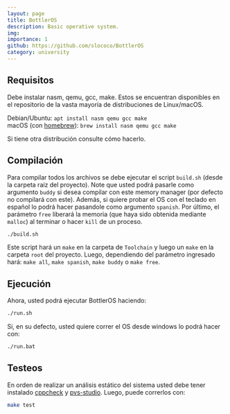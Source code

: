 ```yaml
---
layout: page
title: BottlerOS
description: Basic operative system.
img:
importance: 1
github: https://github.com/slococo/BottlerOS
category: university
---
```


## Requisitos <a name="requisitos"></a>

Debe instalar nasm, qemu, gcc, make. Estos se encuentran disponibles en el repositorio de la vasta mayoría de distribuciones de Linux/macOS.

Debian/Ubuntu: `apt install nasm qemu gcc make`\
macOS (con [homebrew](https://brew.sh/)): `brew install nasm qemu gcc make`

Si tiene otra distribución consulte cómo hacerlo.

## Compilación <a name="compilación"></a>

Para compilar todos los archivos se debe ejecutar el script `build.sh` (desde la carpeta raíz del proyecto). Note que usted podrá pasarle como argumento `buddy` si desea compilar con este memory manager (por defecto no compilará con este). Además, si quiere probar el OS con el teclado en español lo podrá hacer pasandole como argumento `spanish`. Por último, el parámetro `free` liberará la memoria (que haya sido obtenida mediante `malloc`) al terminar o hacer `kill` de un proceso.   

```bash
./build.sh
```

Este script hará un `make` en la carpeta de `Toolchain` y luego un `make` en la carpeta `root` del proyecto. Luego, dependiendo del parámetro ingresado hará: `make all`, `make spanish`, `make buddy` o `make free`.

## Ejecución <a name="ejecución"></a>

Ahora, usted podrá ejecutar BottlerOS haciendo:

```bash
./run.sh
```

Si, en su defecto, usted quiere correr el OS desde windows lo podrá hacer con:

```bash
./run.bat
```

## Testeos <a name="tests"></a>

En orden de realizar un análisis estático del sistema usted debe tener instalado [cppcheck](http://cppcheck.net/) y [pvs-studio](https://pvs-studio.com/). Luego, puede correrlos con:

```bash
make test
```